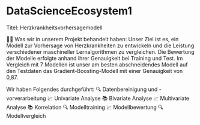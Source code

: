 # DataScienceEcosystem1

Titel: Herzkrankheitsvorhersagemodell

👨‍💻 Was wir in unserem Projekt behandelt haben:
Unser Ziel ist es, ein Modell zur Vorhersage von Herzkrankheiten zu entwickeln und die Leistung verschiedener maschineller Lernalgorithmen zu vergleichen. Die Bewertung der Modelle erfolgte anhand ihrer Genauigkeit bei Training und Test.
Im Vergleich mit 7 Modellen ist unser am besten abschneidendes Modell auf den Testdaten das Gradient-Boosting-Modell mit einer Genauigkeit von 0,87.

Wir haben Folgendes durchgeführt:
🔍 Datenbereinigung und -vorverarbeitung
📈 Univariate Analyse
📚 Bivariate Analyse
📈 Multivariate Analyse
📚 Korrelation
🔍 Modelltraining
📈 Modellbewertung
🔍 Modellvergleich
